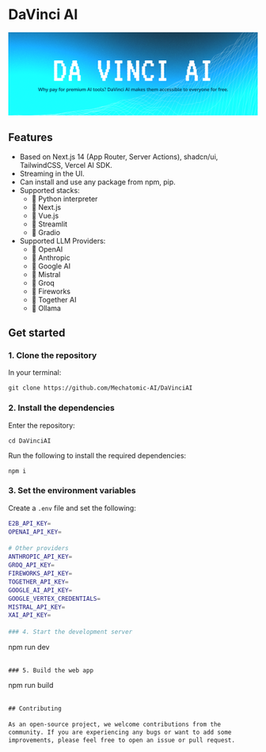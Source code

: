 # DaVinci AI
![Preview](preview.png)

## Features

- Based on Next.js 14 (App Router, Server Actions), shadcn/ui, TailwindCSS, Vercel AI SDK.
- Streaming in the UI.
- Can install and use any package from npm, pip.
- Supported stacks:
  - 🔸 Python interpreter
  - 🔸 Next.js
  - 🔸 Vue.js
  - 🔸 Streamlit
  - 🔸 Gradio
- Supported LLM Providers:
  - 🔸 OpenAI
  - 🔸 Anthropic
  - 🔸 Google AI
  - 🔸 Mistral
  - 🔸 Groq
  - 🔸 Fireworks
  - 🔸 Together AI
  - 🔸 Ollama

## Get started

### 1. Clone the repository

In your terminal:

```
git clone https://github.com/Mechatomic-AI/DaVinciAI
```

### 2. Install the dependencies

Enter the repository:

```
cd DaVinciAI
```

Run the following to install the required dependencies:

```
npm i
```

### 3. Set the environment variables

Create a `.env` file and set the following:

```sh
E2B_API_KEY=
OPENAI_API_KEY=

# Other providers
ANTHROPIC_API_KEY=
GROQ_API_KEY=
FIREWORKS_API_KEY=
TOGETHER_API_KEY=
GOOGLE_AI_API_KEY=
GOOGLE_VERTEX_CREDENTIALS=
MISTRAL_API_KEY=
XAI_API_KEY=

### 4. Start the development server

```
npm run dev
```

### 5. Build the web app

```
npm run build
```

## Contributing

As an open-source project, we welcome contributions from the community. If you are experiencing any bugs or want to add some improvements, please feel free to open an issue or pull request.
